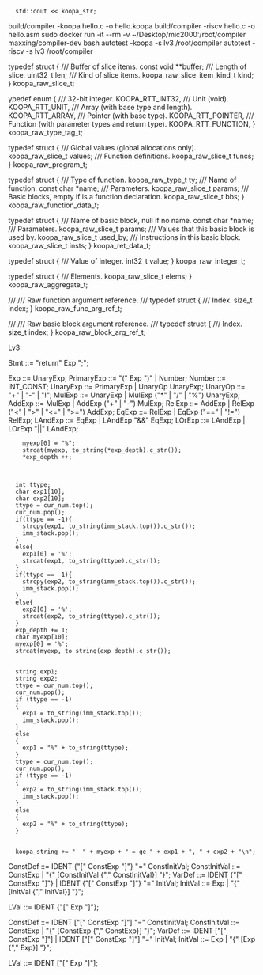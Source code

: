 
      std::cout << koopa_str;
build/compiler -koopa hello.c -o hello.koopa
build/compiler -riscv hello.c -o hello.asm
sudo docker run -it --rm -v ~/Desktop/mic2000:/root/compiler maxxing/compiler-dev bash
autotest -koopa -s lv3 /root/compiler
autotest -riscv -s lv3 /root/compiler

typedef struct {
  /// Buffer of slice items.
  const void **buffer;
  /// Length of slice.
  uint32_t len;
  /// Kind of slice items.
  koopa_raw_slice_item_kind_t kind;
} koopa_raw_slice_t;

ypedef enum {
  /// 32-bit integer.
  KOOPA_RTT_INT32,
  /// Unit (void).
  KOOPA_RTT_UNIT,
  /// Array (with base type and length).
  KOOPA_RTT_ARRAY,
  /// Pointer (with base type).
  KOOPA_RTT_POINTER,
  /// Function (with parameter types and return type).
  KOOPA_RTT_FUNCTION,
} koopa_raw_type_tag_t;


typedef struct {
  /// Global values (global allocations only).
  koopa_raw_slice_t values;
  /// Function definitions.
  koopa_raw_slice_t funcs;
} koopa_raw_program_t;

typedef struct {
  /// Type of function.
  koopa_raw_type_t ty;
  /// Name of function.
  const char *name;
  /// Parameters.
  koopa_raw_slice_t params;
  /// Basic blocks, empty if is a function declaration.
  koopa_raw_slice_t bbs;
} koopa_raw_function_data_t;


typedef struct {
  /// Name of basic block, null if no name.
  const char *name;
  /// Parameters.
  koopa_raw_slice_t params;
  /// Values that this basic block is used by.
  koopa_raw_slice_t used_by;
  /// Instructions in this basic block.
  koopa_raw_slice_t insts;
} koopa_ret_data_t;

typedef struct {
  /// Value of integer.
  int32_t value;
} koopa_raw_integer_t;

typedef struct {
  /// Elements.
  koopa_raw_slice_t elems;
} koopa_raw_aggregate_t;

///
/// Raw function argument reference.
///
typedef struct {
  /// Index.
  size_t index;
} koopa_raw_func_arg_ref_t;

///
/// Raw basic block argument reference.
///
typedef struct {
  /// Index.
  size_t index;
} koopa_raw_block_arg_ref_t;


Lv3:

Stmt        ::= "return" Exp ";";

Exp         ::= UnaryExp;
PrimaryExp  ::= "(" Exp ")" | Number;
Number      ::= INT_CONST;
UnaryExp    ::= PrimaryExp | UnaryOp UnaryExp;
UnaryOp     ::= "+" | "-" | "!";
MulExp      ::= UnaryExp | MulExp ("*" | "/" | "%") UnaryExp;
AddExp      ::= MulExp | AddExp ("+" | "-") MulExp;
RelExp      ::= AddExp | RelExp ("<" | ">" | "<=" | ">=") AddExp;
EqExp       ::= RelExp | EqExp ("==" | "!=") RelExp;
LAndExp     ::= EqExp | LAndExp "&&" EqExp;
LOrExp      ::= LAndExp | LOrExp "||" LAndExp;


        myexp[0] = "%";
        strcat(myexp, to_string(*exp_depth).c_str());
        *exp_depth ++;



      int ttype;
      char exp1[10];
      char exp2[10];
      ttype = cur_num.top();
      cur_num.pop();
      if(ttype == -1){
        strcpy(exp1, to_string(imm_stack.top()).c_str());
        imm_stack.pop();
      }
      else{
        exp1[0] = '%';
        strcat(exp1, to_string(ttype).c_str());
      }
      if(ttype == -1){
        strcpy(exp2, to_string(imm_stack.top()).c_str());
        imm_stack.pop();
      }
      else{
        exp2[0] = '%';
        strcat(exp2, to_string(ttype).c_str());
      }
      exp_depth += 1;
      char myexp[10];
      myexp[0] = '%';
      strcat(myexp, to_string(exp_depth).c_str());
      

      string exp1;
      string exp2;
      ttype = cur_num.top();
      cur_num.pop();
      if (ttype == -1)
      {
        exp1 = to_string(imm_stack.top());
        imm_stack.pop();
      }
      else
      {
        exp1 = "%" + to_string(ttype);
      }
      ttype = cur_num.top();
      cur_num.pop();
      if (ttype == -1)
      {
        exp2 = to_string(imm_stack.top());
        imm_stack.pop();
      }
      else
      {
        exp2 = "%" + to_string(ttype);
      }


      koopa_string += "  " + myexp + " = ge " + exp1 + ", " + exp2 + "\n";
        



ConstDef      ::= IDENT {"[" ConstExp "]"} "=" ConstInitVal;
ConstInitVal  ::= ConstExp | "{" [ConstInitVal {"," ConstInitVal}] "}";
VarDef        ::= IDENT {"[" ConstExp "]"}
                | IDENT {"[" ConstExp "]"} "=" InitVal;
InitVal       ::= Exp | "{" [InitVal {"," InitVal}] "}";

LVal          ::= IDENT {"[" Exp "]"};

ConstDef      ::= IDENT ["[" ConstExp "]"] "=" ConstInitVal;
ConstInitVal  ::= ConstExp | "{" [ConstExp {"," ConstExp}] "}";
VarDef        ::= IDENT ["[" ConstExp "]"]
                | IDENT ["[" ConstExp "]"] "=" InitVal;
InitVal       ::= Exp | "{" [Exp {"," Exp}] "}";

LVal          ::= IDENT ["[" Exp "]"];